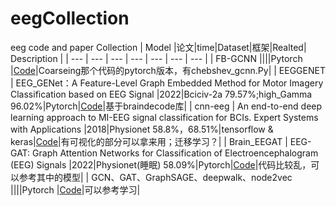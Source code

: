 # eegCollection
eeg code and paper Collection
| Model |论文|time|Dataset|框架|Realted| Description |
| --- | --- | --- | --- | --- | --- | --- | 
| FB-GCNN ||||Pytorch |[Code](https://github.com/yff12345/FB-GCNN)|Coarseing那个代码的pytorch版本，有chebshev_gcnn.Py|
| EEGGENET | EEG_GENet：A Feature-Level Graph Embedded Method for Motor Imagery Classification based on EEG Signal |2022|Bciciv-2a 79.57%;high_Gamma 96.02%|Pytorch|[Code](https://github.com/stickOverCarrot/EEGGENET)|基于braindecode库|
| cnn-eeg | An end-to-end deep learning approach to MI-EEG signal classification for BCIs. Expert Systems with Applications |2018|Physionet 58.8%，68.51%|tensorflow & keras|[Code](https://github.com/hauke-d/cnn-eeg)|有可视化的部分可以拿来用；迁移学习？|
| Brain_EEGAT | EEG-GAT: Graph Attention Networks for Classification of Electroencephalogram (EEG) Signals |2022|Physionet(睡眠) 58.09%|Pytorch|[Code](https://github.com/AIRightGpl/Brain_EEGAT)|代码比较乱，可以参考其中的模型|
| GCN、GAT、GraphSAGE、deepwalk、node2vec ||||Pytorch |[Code](https://github.com/shuxinyin/Graph-Learning)|可以参考学习|
